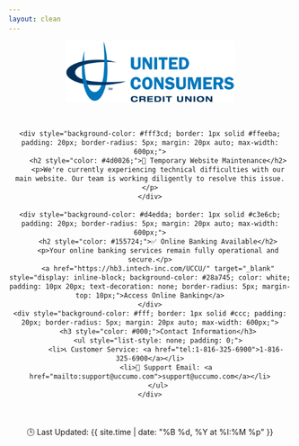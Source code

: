 ```yaml
---
layout: clean
---
```


<div style="text-align: center;">
    <img src="media/image.png" alt="UCCUMO Logo" style="max-width: 300px; margin-bottom: 30px;">
    

    <div style="background-color: #fff3cd; border: 1px solid #ffeeba; padding: 20px; border-radius: 5px; margin: 20px auto; max-width: 600px;">
        <h2 style="color: #4d0026;">🔧 Temporary Website Maintenance</h2>
        <p>We're currently experiencing technical difficulties with our main website. Our team is working diligently to resolve this issue.</p>
    </div>

    <div style="background-color: #d4edda; border: 1px solid #c3e6cb; padding: 20px; border-radius: 5px; margin: 20px auto; max-width: 600px;">
        <h2 style="color: #155724;">✅ Online Banking Available</h2>
        <p>Your online banking services remain fully operational and secure.</p>
        <a href="https://hb3.intech-inc.com/UCCU/" target="_blank" style="display: inline-block; background-color: #28a745; color: white; padding: 10px 20px; text-decoration: none; border-radius: 5px; margin-top: 10px;">Access Online Banking</a>
    </div>
    <div style="background-color: #fff; border: 1px solid #ccc; padding: 20px; border-radius: 5px; margin: 20px auto; max-width: 600px;">
        <h3 style="color: #000;">Contact Information</h3>
        <ul style="list-style: none; padding: 0;">
            <li>📞 Customer Service: <a href="tel:1-816-325-6900">1-816-325-6900</a></li>
            <li>📧 Support Email: <a href="mailto:support@uccumo.com">support@uccumo.com</a></li>
        </ul>
    </div>
</div>
<div style="text-align: center; margin: 50px 0;"> 
    <ul style="list-style: none; padding: 0;">
        <li>🕒 Last Updated: {{ site.time | date: "%B %d, %Y at %I:%M %p" }}</li>
    </ul>
</div>
